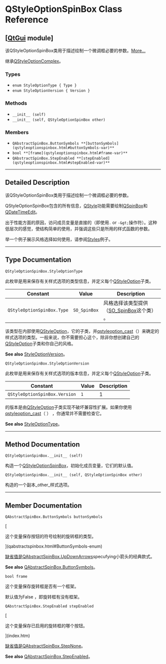 # QStyleOptionSpinBox Class Reference

## [[QtGui](index.htm) module]

该QStyleOptionSpinBox类用于描述绘制一个微调框必要的参数。[More...](#details)

继承[QStyleOptionComplex](qstyleoptioncomplex.html)。

### Types

*   `enum StyleOptionType { Type }`
*   `enum StyleOptionVersion { Version }`

### Methods

*   `__init__ (self)`
*   `__init__ (self, QStyleOptionSpinBox other)`

### Members

*   `QAbstractSpinBox.ButtonSymbols **[buttonSymbols](qstyleoptionspinbox.html#buttonSymbols-var)**`
*   `bool **[frame](qstyleoptionspinbox.html#frame-var)**`
*   `QAbstractSpinBox.StepEnabled **[stepEnabled](qstyleoptionspinbox.html#stepEnabled-var)**`

* * *

## Detailed Description

该QStyleOptionSpinBox类用于描述绘制一个微调框必要的参数。

QStyleOptionSpinBox包含的所有信息，[QStyle](qstyle.html)功能需要绘制[QSpinBox](qspinbox.html)和[QDateTimeEdit](qdatetimeedit.html)。

出于性能方面的原因，访问成员变量是直接的（即使用`.` or `-&gt;`操作符）。这种低层次的感觉，使结构简单的使用，并强调这些只是所用的样式函数的参数。

举一个例子展示风格选择如何使用，请参阅[Styles](index.htm)例子。

* * *

## Type Documentation

```
QStyleOptionSpinBox.StyleOptionType
```

此枚举是用来保存有关样式选项的类型信息，并定义每个[QStyleOption](qstyleoption.html)子类。

| Constant | Value | Description |
| --- | --- | --- |
| `QStyleOptionSpinBox.Type` | `SO_SpinBox` | 风格选择该类型提供（[SO_SpinBox](qstyleoption.html#OptionType-enum)这个类） 。 |

该类型在内部使用[QStyleOption](qstyleoption.html)，它的子类，并[qstyleoption_cast](qstyleoption.html#qstyleoption_cast)（）来确定的样式选项的类型。一般来说，你不需要担心这个，除非你想创建自己的[QStyleOption](qstyleoption.html)子类和你自己的风格。

**See also** [StyleOptionVersion](qstyleoptionspinbox.html#StyleOptionVersion-enum)。

```
QStyleOptionSpinBox.StyleOptionVersion
```

此枚举是用来保存有关样式选项的版本信息，并定义每个[QStyleOption](qstyleoption.html)子类。

| Constant | Value | Description |
| --- | --- | --- |
| `QStyleOptionSpinBox.Version` | `1` | 1 |

的版本是由[QStyleOption](qstyleoption.html)子类实现不破坏兼容性扩展。如果你使用[qstyleoption_cast](qstyleoption.html#qstyleoption_cast)（ ） ，你通常并不需要检查它。

**See also** [StyleOptionType](qstyleoptionspinbox.html#StyleOptionType-enum)。

* * *

## Method Documentation

```
QStyleOptionSpinBox.__init__ (self)
```

构造一个[QStyleOptionSpinBox](qstyleoptionspinbox.html)，初始化成员变量，它们的默认值。

```
QStyleOptionSpinBox.__init__ (self, QStyleOptionSpinBox other)
```

构造的一个副本_other_样式选项。

* * *

## Member Documentation

```
QAbstractSpinBox.ButtonSymbols buttonSymbols
```

[

这个变量保存按钮的符号绘制的旋转框的类型。

](qabstractspinbox.html#ButtonSymbols-enum)

[缺省值是](qabstractspinbox.html#ButtonSymbols-enum)[QAbstractSpinBox.UpDownArrows](qabstractspinbox.html#ButtonSymbols-enum)specufying小箭头的经典款式。

**See also** [QAbstractSpinBox.ButtonSymbols](qabstractspinbox.html#ButtonSymbols-enum)。

```
bool frame
```

这个变量保存旋转框是否有一个框架。

默认值为False ，即旋转框有没有框架。

```
QAbstractSpinBox.StepEnabled stepEnabled
```

[

这个变量保存已启用的旋转框的哪个按钮。

](index.htm)

[缺省值是](index.htm)[QAbstractSpinBox.StepNone](qabstractspinbox.html#StepEnabledFlag-enum)。

**See also** [QAbstractSpinBox.StepEnabled](qabstractspinbox.html#StepEnabledFlag-enum)。